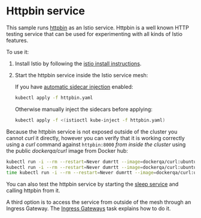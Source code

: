 # Httpbin service

This sample runs [httpbin](https://httpbin.org) as an Istio service.
Httpbin is a well known HTTP testing service that can be used for experimenting
with all kinds of Istio features.

To use it:

1. Install Istio by following the [istio install instructions](https://istio.io/docs/setup/).

1. Start the httpbin service inside the Istio service mesh:

    If you have [automatic sidecar injection](https://istio.io/docs/setup/additional-setup/sidecar-injection/#automatic-sidecar-injection) enabled:

    ```bash
    kubectl apply -f httpbin.yaml
    ```

    Otherwise manually inject the sidecars before applying:

    ```bash
    kubectl apply -f <(istioctl kube-inject -f httpbin.yaml)
    ```

Because the httpbin service is not exposed outside of the cluster
you cannot _curl_ it directly, however you can verify that it is working correctly using
a _curl_ command against `httpbin:8000` *from inside the cluster* using the public _dockerqa/curl_
image from Docker hub:

```bash
kubectl run -i --rm --restart=Never dumrtt --image=dockerqa/curl:ubuntu-trusty --command -- curl --silent httpbin:8000/html
kubectl run -i --rm --restart=Never dumrtt --image=dockerqa/curl:ubuntu-trusty --command -- curl --silent --head httpbin:8000/status/500
time kubectl run -i --rm --restart=Never dumrtt --image=dockerqa/curl:ubuntu-trusty --command -- curl --silent httpbin:8000/delay/5
```

You can also test the httpbin service by starting the [sleep service](../sleep) and calling httpbin from it.

A third option is to access the service from outside of the mesh through an Ingress Gateway.
The [Ingress Gateways](https://istio.io/docs/tasks/traffic-management/ingress/ingress-control/) task explains how to do it.
